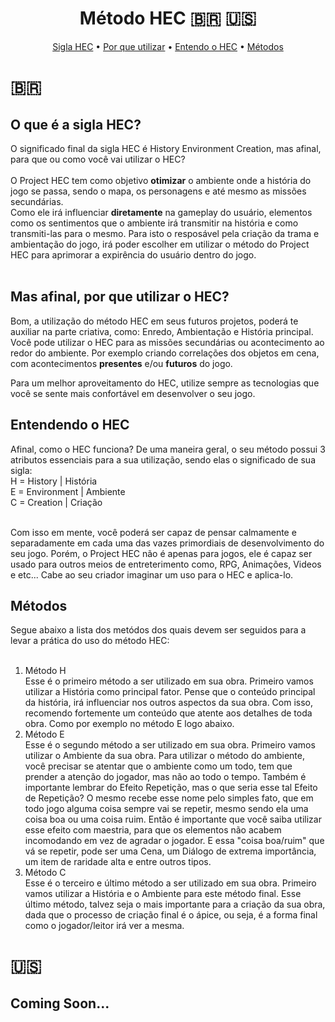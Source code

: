 <h1 align="center">
    Método HEC 🇧🇷 🇺🇸
</h1>

<p align="center">
 <a href="#hec">Sigla HEC</a> •
 <a href="#porqueusar">Por que utilizar</a> • 
 <a href="#entendendo">Entendo o HEC</a> • 
 <a href="#metodos">Métodos</a>
</p>


<div id="pt-br">
<h1>🇧🇷</h1>
<h2>O que é a sigla HEC?</h2>
<div id="#hec">
O significado final da sigla HEC é History Environment Creation, mas afinal, para que ou como você vai utilizar o HEC?
<br><br>
O Project HEC tem como objetivo <b>otimizar</b> o ambiente onde a história do jogo se passa, sendo o mapa, os personagens e até mesmo as missões secundárias.</br>
Como ele irá influenciar <b>diretamente</b> na gameplay do usuário, elementos como os sentimentos que o ambiente irá transmitir na história e como transmiti-las para o mesmo. Para isto o resposável pela criação da trama e ambientação do jogo, irá poder escolher em utilizar o método do Project HEC para aprimorar a expirência do usuário dentro do jogo.
<br>
<br>
</div>

## Mas afinal, por que utilizar o HEC?

<div id="#porqueusar">
Bom, a utilização do método HEC em seus futuros projetos, poderá te auxiliar na parte criativa, como: Enredo, Ambientação e História principal. Você pode utilizar o HEC
para as missões secundárias ou acontecimento ao redor do ambiente. Por exemplo criando correlações dos objetos em cena, com acontecimentos <b>presentes</b> e/ou <b>futuros</b> do jogo.

Para um melhor aproveitamento do HEC, utilize sempre as tecnologias que você se sente mais confortável em desenvolver o seu jogo.
<br>
</div>

## Entendendo o HEC

<div id="entendendo">
Afinal, como o HEC funciona? De uma maneira geral, o seu método possui 3 atributos essenciais para a sua utilização, sendo elas o significado de sua sigla: </br>
 H = History | História<br>
 E = Environment | Ambiente<br>
 C = Creation | Criação<br> <br>

Com isso em mente, você poderá ser capaz de pensar calmamente e separadamente em cada uma das vazes primordiais de desenvolvimento do seu jogo. Porém, o Project HEC não é apenas para jogos, ele é capaz ser usado para outros meios de entreterimento como, RPG, Animações, Videos e etc... Cabe ao seu criador imaginar um uso para o HEC e aplica-lo.
<br>
</div>

## Métodos
<div id="metodos">
Segue abaixo a lista dos metódos dos quais devem ser seguidos para a levar a prática do uso do método HEC: <br/><br/>

<ol>
<li>
    Método H<br/>
    Esse é o primeiro método a ser utilizado em sua obra. Primeiro vamos utilizar a História como principal fator.
    Pense que o conteúdo principal da história, irá influenciar nos outros aspectos da sua obra. Com isso, recomendo fortemente um conteúdo que atente aos detalhes de toda obra. Como por exemplo no método E logo abaixo.
</li>
<li>
Método E<br/>
Esse é o segundo método a ser utilizado em sua obra. Primeiro vamos utilizar o Ambiente da sua obra. Para utilizar o método do ambiente, você precisar se atentar que o ambiente como um todo, tem que prender a atenção do jogador, mas não ao todo o tempo. Também é importante lembrar do Efeito Repetição, mas o que seria esse tal Efeito de Repetição? O mesmo recebe esse nome pelo simples fato, que em todo jogo alguma coisa sempre vai se repetir, mesmo sendo ela uma coisa boa ou uma coisa ruim. Então é importante que você saiba utilizar esse efeito com maestria, para que os elementos não acabem incomodando em vez de agradar o jogador. E essa "coisa boa/ruim" que vá se repetir, pode ser uma Cena, um Diálogo de extrema importância, um item de raridade alta e entre outros tipos.
</li>
<li>
Método C<br/>
Esse é o terceiro e último método a ser utilizado em sua obra. Primeiro vamos utilizar a História e o Ambiente para este método final. Esse último método, talvez seja o mais importante para a criação da sua obra, dada que o processo de criação final é o ápice, ou seja, é a forma final como o jogador/leitor irá ver a mesma.
</li>
</ol>
</div>
</div>

<div id="en-us">
    <h1>🇺🇸</h1>

## Coming Soon...
</div>

